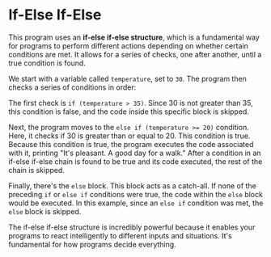 # If-Else If-Else

This program uses an **if-else if-else structure**, which is a fundamental way for programs to perform different actions depending on whether certain conditions are met. It allows for a series of checks, one after another, until a true condition is found.

We start with a variable called `temperature`, set to `30`. The program then checks a series of conditions in order:

The first check is `if (temperature > 35)`. Since 30 is not greater than 35, this condition is false, and the code inside this specific block is skipped.

Next, the program moves to the `else if (temperature >= 20)` condition. Here, it checks if 30 is greater than or equal to 20. This condition is true. Because this condition is true, the program executes the code associated with it, printing "It's pleasant. A good day for a walk." After a condition in an if-else if-else chain is found to be true and its code executed, the rest of the chain is skipped.

Finally, there's the `else` block. This block acts as a catch-all. If none of the preceding `if` or `else if` conditions were true, the code within the `else` block would be executed. In this example, since an `else if` condition was met, the `else` block is skipped.

The if-else if-else structure is incredibly powerful because it enables your programs to react intelligently to different inputs and situations. It's fundamental for how programs decide everything.
